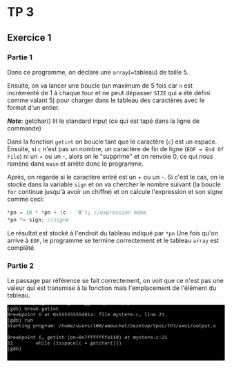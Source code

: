 
# TP 3 

## Exercice 1

### Partie 1

Dans ce programme, on déclare une ``` array ```(=tableau) de taille 5.

Ensuite, on va lancer une boucle (un maximum de 5 fois car ```n``` est incrémenté de 1 à chaque tour et ne peut dépasser ```SIZE``` qui a été défini comme valant 5) pour charger dans le tableau des caractères avec le format d'un entier.

**_Note_**:  getchar() lit le standard input (ce qui est tapé dans la ligne de commande)

Dans la fonction ```getint``` on boucle tant que le caractère (```c```) est un espace. 
Ensuite, si ```c``` n'est pas un nombre, un caractère de fin de ligne (```EOF = End Of File```) ni un + ou un -, alors on le "supprime" et on renvoie 0, ce qui nous ramène dans ```main``` et arrête donc le programme.

Après, on regarde si le caractère entré est un + ou un -. Si c'est le cas, on le stocke dans la variable ```sign``` et on va chercher le nombre suivant (la boucle ```for``` continue jusqu'à avoir un chiffre) et on calcule l'expression et son signe comme ceci:
```c
*pn = 10 * *pn + (c - '0'); //expression même
*pn *= sign; //signe
```
Le résultat est stocké à l'endroit du tableau indiqué par ```*pn```
Une fois qu'on arrive à ```EOF```, le programme se termine correctement et le tableau ```array``` est complété.

### Partie 2

Le passage par référence se fait correctement, on voit que ce n'est pas une valeur qui est transmise à la fonction mais l'emplacement de l'élément du tableau.

<img src="./Screen_gdb.png">
